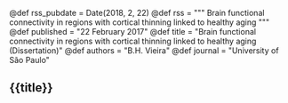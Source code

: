 @def rss_pubdate = Date(2018, 2, 22)
@def rss = """ Brain functional connectivity in regions with cortical thinning linked to healthy aging """
@def published = "22 February 2017"
@def title = "Brain functional connectivity in regions with cortical thinning linked to healthy aging (Dissertation)"
@def authors = "B.H. Vieira"
@def journal = "University of São Paulo"

## {{title}}
~~~<sup>~~~{{authors}}, _{{journal}}_, {{rss_pubdate}}~~~</sup>~~~







